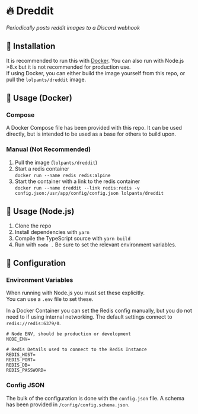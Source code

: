 # 🔥 Dreddit
_Periodically posts reddit images to a Discord webhook_

## 💾 Installation
It is recommended to run this with [Docker](https://www.docker.com/get-started). You can also run with Node.js >8.x but it is not recommended for production use.  
If using Docker, you can either build the image yourself from this repo, or pull the `lolpants/dreddit` image.

## 🚀 Usage (Docker)
### Compose
A Docker Compose file has been provided with this repo. It can be used directly, but is intended to be used as a base for others to build upon.

### Manual (Not Recommended)
1. Pull the image (`lolpants/dreddit`)
2. Start a redis container  
  `docker run --name redis redis:alpine`
3. Start the container with a link to the redis container  
  `docker run --name dreddit --link redis:redis -v config.json:/usr/app/config/config.json lolpants/dreddit`

## 🔧 Usage (Node.js)
1. Clone the repo
2. Install dependencies with `yarn`
3. Compile the TypeScript source with `yarn build`
4. Run with `node .`
  Be sure to set the relevant environment variables.

## 📝 Configuration
### Environment Variables
When running with Node.js you must set these explicitly.  
You can use a `.env` file to set these.

In a Docker Container you can set the Redis config manually, but you do not need to if using internal networking. The default settings connect to `redis://redis:6379/0`.

```env
# Node ENV, should be production or development
NODE_ENV=

# Redis Details used to connect to the Redis Instance
REDIS_HOST=
REDIS_PORT=
REDIS_DB=
REDIS_PASSWORD=
```

### Config JSON
The bulk of the configuration is done with the `config.json` file. A schema has been provided in `/config/config.schema.json`.
